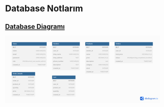 # Database Notlarım

## [Database Diagramı](https://dbdiagram.io/d/Bazarrium-67630eff84c74107271e1626)

![Database Diagram](./image/Bazarrium.png)
